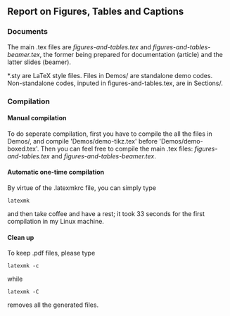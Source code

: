 ## Report on Figures, Tables and Captions

### Documents
The main .tex files are *figures-and-tables.tex* and *figures-and-tables-beamer.tex*, the former being prepared for documentation (article) and the latter slides (beamer).

*.sty are LaTeX style files. Files in Demos/ are standalone demo codes. Non-standalone codes, inputed in figures-and-tables.tex, are in Sections/.

### Compilation
#### Manual compilation
To do seperate compilation, first you have to compile the all the files in Demos/, and compile 'Demos/demo-tikz.tex' before 'Demos/demo-boxed.tex'.
Then you can feel free to compile the main .tex files: *figures-and-tables.tex* and *figures-and-tables-beamer.tex*.

#### Automatic one-time compilation
By virtue of the .latexmkrc file, you can simply type

    latexmk
and then take coffee and have a rest; it took 33 seconds for the first compilation in my Linux machine.

#### Clean up
To keep .pdf files, please type

    latexmk -c
while

    latexmk -C
removes all the generated files.